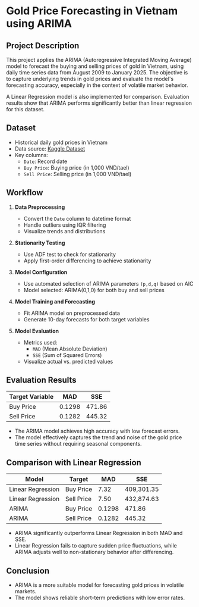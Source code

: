 # Gold Price Forecasting in Vietnam using ARIMA

## Project Description

This project applies the ARIMA (Autoregressive Integrated Moving Average) model to forecast the buying and selling prices of gold in Vietnam, using daily time series data from August 2009 to January 2025. The objective is to capture underlying trends in gold prices and evaluate the model's forecasting accuracy, especially in the context of volatile market behavior.

A Linear Regression model is also implemented for comparison. Evaluation results show that ARIMA performs significantly better than linear regression for this dataset.

## Dataset

- Historical daily gold prices in Vietnam
- Data source: [Kaggle Dataset](https://www.kaggle.com/datasets/hoangnam729/gi-vng-ti-vit-nam-01082009-31122024)
- Key columns:
  - `Date`: Record date
  - `Buy Price`: Buying price (in 1,000 VND/tael)
  - `Sell Price`: Selling price (in 1,000 VND/tael)

## Workflow

1. **Data Preprocessing**
   - Convert the `Date` column to datetime format
   - Handle outliers using IQR filtering
   - Visualize trends and distributions

2. **Stationarity Testing**
   - Use ADF test to check for stationarity
   - Apply first-order differencing to achieve stationarity

3. **Model Configuration**
   - Use automated selection of ARIMA parameters `(p,d,q)` based on AIC
   - Model selected: ARIMA(0,1,0) for both buy and sell prices

4. **Model Training and Forecasting**
   - Fit ARIMA model on preprocessed data
   - Generate 10-day forecasts for both target variables

5. **Model Evaluation**
   - Metrics used:
     - `MAD` (Mean Absolute Deviation)
     - `SSE` (Sum of Squared Errors)
   - Visualize actual vs. predicted values

## Evaluation Results

| Target Variable | MAD   | SSE       |
|------------------|--------|------------|
| Buy Price        | 0.1298 | 471.86     |
| Sell Price       | 0.1282 | 445.32     |

- The ARIMA model achieves high accuracy with low forecast errors.
- The model effectively captures the trend and noise of the gold price time series without requiring seasonal components.

## Comparison with Linear Regression

| Model           | Target     | MAD   | SSE        |
|------------------|------------|--------|------------|
| Linear Regression| Buy Price  | 7.32  | 409,301.35 |
| Linear Regression| Sell Price | 7.50  | 432,874.63 |
| ARIMA            | Buy Price  | 0.1298| 471.86      |
| ARIMA            | Sell Price | 0.1282| 445.32      |

- ARIMA significantly outperforms Linear Regression in both MAD and SSE.
- Linear Regression fails to capture sudden price fluctuations, while ARIMA adjusts well to non-stationary behavior after differencing.

## Conclusion
- ARIMA is a more suitable model for forecasting gold prices in volatile markets.
- The model shows reliable short-term predictions with low error rates.
